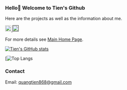 ### Hello👋 Welcome to Tien's Github 

Here are the projects as well as the information about me.

<p> 

  <a href="mailto:quangtien868@gmail.com"> <img src="https://img.shields.io/badge/FHDO-mail--to-orange" height="20px" alt="Email">
  <a href=""> <img src="https://img.shields.io/badge/Use-Python-0076ab?style=plastic&logo=Python&logoColor=ffffff" height="20px"> </a>
</p>
  
For more details see [Main Home Page](https://qtsho.github.io/tientran.github.io/).


[![Tien's GitHub stats](https://github-readme-stats.vercel.app/api?username=Qtsho)](https://github.com/Qtsho/github-readme-stats)


[![Top Langs]()

### Contact

Email: quangtien868@gmail.com

